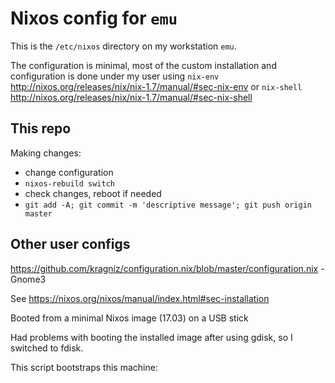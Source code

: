 # Nixos config for `emu`

This is the `/etc/nixos` directory on my workstation `emu`.

The configuration is minimal, most of the custom installation and configuration is done under my user using `nix-env` <http://nixos.org/releases/nix/nix-1.7/manual/#sec-nix-env> or `nix-shell` <http://nixos.org/releases/nix/nix-1.7/manual/#sec-nix-shell>

## This repo

Making changes:

* change configuration 
* `nixos-rebuild switch`
* check changes, reboot if needed
* `git add -A; git commit -m 'descriptive message'; git push origin master`

## Other user configs

<https://github.com/kragniz/configuration.nix/blob/master/configuration.nix> - Gnome3

See <https://nixos.org/nixos/manual/index.html#sec-installation>

Booted from a minimal Nixos image (17.03) on a USB stick

Had problems with booting the installed image after using gdisk, so I switched to fdisk.

This script bootstraps this machine: <nixos-bootstrap-setup>


